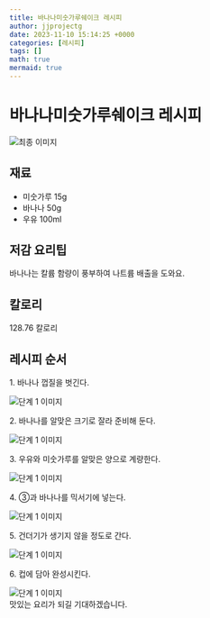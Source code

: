 ```yaml
---
title: 바나나미숫가루쉐이크 레시피
author: jjprojectg
date: 2023-11-10 15:14:25 +0000
categories: [레시피]
tags: []
math: true
mermaid: true
---
```

<meta name="og:type" content="website"/>
<meta charset="UTF-8"/>
<div class="header">
  <h1>바나나미숫가루쉐이크 레시피</h1>
</div>

<div class="container my-4">
  <div class="row">
    <div class="col-12 col-md-6">
      <div class="recipe-image">
        <img src="http://www.foodsafetykorea.go.kr/uploadimg/20210129/20210129103756_1611884276239.jpg" class="step-image" alt="최종 이미지"/>
      </div>
    </div>
    <div class="col-12 col-md-6">
      <div class="ingredients">
        <h2>재료</h2>
        <ul class="card">
          <li> 미숫가루 15g </li>
          <li>  바나나 50g </li>
          <li>  우유 100ml </li>
</ul>
      </div>
    </div>
    <div class="col-12 col-md-6">
      <div class="ingredients">
        <h2>저감 요리팁</h2>
        <div class="card"> 
          <p>
            바나나는 칼륨 함량이 풍부하여 나트륨 배출을 도와요.
          </p>
        </div>
      </div>
      <div class="ingredients">
        <h2>칼로리</h2>
        <div class="card"> 
          <p>
            128.76 칼로리
          </p>
        </div>
      </div>
    </div>
  </div>

  <h2 class="my-4">레시피 순서</h2>
  <div class="card recipe-card">
    <div class="card-body recipe-step">
      <p class="card-text step-description">1. 바나나 껍질을 벗긴다.</p>
      <img src="http://www.foodsafetykorea.go.kr/uploadimg/20210129/20210129104005_1611884405255.JPG" alt="단계 1 이미지" class="step-image"/>
    </div>
  </div>
  <div class="card recipe-card">
    <div class="card-body recipe-step">
      <p class="card-text step-description">2. 바나나를 알맞은 크기로 잘라 준비해 둔다.</p>
      <img src="http://www.foodsafetykorea.go.kr/uploadimg/20210129/20210129104017_1611884417757.JPG" alt="단계 1 이미지" class="step-image"/>
    </div>
  </div>
  <div class="card recipe-card">
    <div class="card-body recipe-step">
      <p class="card-text step-description">3. 우유와 미숫가루를 알맞은 양으로 계량한다.</p>
      <img src="http://www.foodsafetykorea.go.kr/uploadimg/20210129/20210129104031_1611884431417.JPG" alt="단계 1 이미지" class="step-image"/>
    </div>
  </div>
  <div class="card recipe-card">
    <div class="card-body recipe-step">
      <p class="card-text step-description">4. ③과 바나나를 믹서기에 넣는다.</p>
      <img src="http://www.foodsafetykorea.go.kr/uploadimg/20210129/20210129104045_1611884445493.JPG" alt="단계 1 이미지" class="step-image"/>
    </div>
  </div>
  <div class="card recipe-card">
    <div class="card-body recipe-step">
      <p class="card-text step-description">5. 건더기가 생기지 않을 정도로 간다.</p>
      <img src="http://www.foodsafetykorea.go.kr/uploadimg/20210129/20210129104059_1611884459335.JPG" alt="단계 1 이미지" class="step-image"/>
    </div>
  </div>
  <div class="card recipe-card">
    <div class="card-body recipe-step">
      <p class="card-text step-description">6. 컵에 담아 완성시킨다.</p>
      <img src="http://www.foodsafetykorea.go.kr/uploadimg/20210129/20210129104112_1611884472560.JPG" alt="단계 1 이미지" class="step-image"/>
    </div>
  </div>

</div>
맛있는 요리가 되길 기대하겠습니다.
